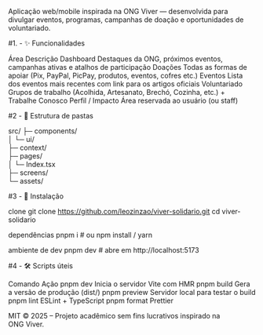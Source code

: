 Aplicação web/mobile inspirada na ONG Viver — desenvolvida para divulgar eventos, programas, campanhas de doação e oportunidades de voluntariado.


#1. - ✨ Funcionalidades

Área	Descrição
Dashboard	Destaques da ONG, próximos eventos, campanhas ativas e atalhos de participação
Doações	Todas as formas de apoiar (Pix, PayPal, PicPay, produtos, eventos, cofres etc.)
Eventos	Lista dos eventos mais recentes com link para os artigos oficiais
Voluntariado	Grupos de trabalho (Acolhida, Artesanato, Brechó, Cozinha, etc.) + Trabalhe Conosco
Perfil / Impacto	Área reservada ao usuário (ou staff)      

#2 - 📂 Estrutura de pastas

src/
├─ components/            
│   └─ ui/                
├─ context/              
├─ pages/               
│   └─ Index.tsx          
├─ screens/               
└─ assets/                

#3 - 🚀 Instalação

clone
git clone https://github.com/leozinzao/viver-solidario.git
cd viver-solidario

dependências
pnpm i            # ou npm install / yarn

ambiente de dev
pnpm dev          # abre em http://localhost:5173

#4 - 🛠 Scripts úteis

Comando	Ação
pnpm dev	Inicia o servidor Vite com HMR
pnpm build	Gera a versão de produção (dist/)
pnpm preview	Servidor local para testar o build
pnpm lint	ESLint + TypeScript
pnpm format	Prettier





MIT © 2025 – Projeto acadêmico sem fins lucrativos inspirado na ONG Viver.
